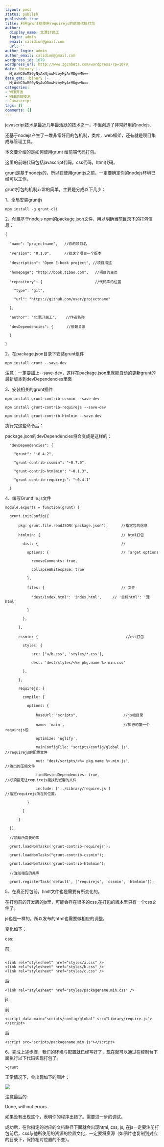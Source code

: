```yaml
---
layout: post
status: publish
published: true
title: 利用grunt给使用requirejs的前端代码打包
author:
  display_name: 北漂IT民工
  login: admin
  email: calidion@gmail.com
  url: ''
author_login: admin
author_email: calidion@gmail.com
wordpress_id: 1679
wordpress_url: http://www.3gcnbeta.com/wordpress/?p=1679
date: !binary |-
  MjAxNC0wMS0yNyAxNjowMzoyMyArMDgwMA==
date_gmt: !binary |-
  MjAxNC0wMS0yNyAwODowMzoyMyArMDgwMA==
categories:
- WEB开发
- WEB前端技术
- Javascript
tags: []
comments: []
---
```

javascript技术是最近几年最活跃的技术之一，不但创造了非常好用的nodejs,

还基于nodejs产生了一堆非常好用的包机制，类库，web框架，还有就是项目集成与管理工具。

本文要介绍的是如何使用grunt 给前端代码打包。

这里的前端代码包括javascript代码，css代码，html代码。

grunt是基于nodejs的，所以在使用gruntjs之前，一定要确定你的nodejs环境已经可以工作。

grunt打包的机制非常的简单，主要是分成以下几步：

1、全局安装gruntjs

```
npm install -g grunt-cli
```

2、创建基于nodejs npm的package.json文件，用以明确当前目录下的打包信息：

```
{

  "name": "projectname",   //你的项目名

  "version": "0.1.0",      //给这个项目一个版本

  "description": "Open E-book project", //项目描述

  "homepage": "http://book.t1bao.com",   //项目的主页

  "repository": {                        //代码库的位置

    "type": "git",

    "url": "https://github.com/user/projectname"

  },

  "author": "北漂IT民工",    //作者名称

  "devDependencies": {      //依赖关系

  }

}
```

2、在package.json目录下安装grunt组件</p>
```
npm install grunt --save-dev
```

注意：一定要加上--save-dev，这样在package.json里就能自动的更新grunt的最新版本到devDependencies里面

3、安装相关的grunt插件</p>
```
npm install grunt-contrib-cssmin --save-dev

npm install grunt-contrib-requirejs --save-dev

npm install grunt-contrib-htmlmin --save-dev

```

执行完这些命令后：

package.json的devDependencies将会变成是这样的：

```
  "devDependencies": {

    "grunt": "~0.4.2",

    "grunt-contrib-cssmin": "~0.7.0",

    "grunt-contrib-htmlmin": "~0.1.3",

    "grunt-contrib-requirejs": "~0.4.1"

  }
```

4、编写Gruntfile.js文件

```
module.exports = function(grunt) {

  grunt.initConfig({

      pkg: grunt.file.readJSON('package.json'),      //指定包的信息

      htmlmin: {                                     // html打包

        dist: {                                      //

          options: {                                 // Target options

            removeComments: true,

            collapseWhitespace: true

          },

          files: {                                   // 文件

            'dest/index.html': 'index.html',     // '目标html': '源html'

          }

        },

      },

      cssmin: {                                        //css打包

        styles: {

            src: ["a/b.css", 'styles/*.css'],

            dest: 'dest/styles/<%= pkg.name %>.min.css'

        },

      },

      requirejs: {

        compile: {

          options: {

              baseUrl: "scripts",                     //js根目录

              name: 'main',                           //执行的第一个requirejs包

              optimize: 'uglify',

              mainConfigFile: "scripts/config/global.js",                 //requirejs的配置文件

              out: "dest/scripts/<%= pkg.name %>.min.js",                 //输出的压缩文件

              findNestedDependencies: true,                               //必须指定让requirejs能找到嵌套的文件

              include: ['../Library/require.js']                          //指定requirejs所在的位置。

          }

        }

      }

  });

  //加载所需要的库

  grunt.loadNpmTasks('grunt-contrib-requirejs');

  grunt.loadNpmTasks("grunt-contrib-cssmin");

  grunt.loadNpmTasks('grunt-contrib-htmlmin');

  //注册相应的类库

  grunt.registerTask('default', ['requirejs', 'cssmin', 'htmlmin']);

```

5、在真正打包前，hmlt文件也是需要有所变化的。

在打包前的开发版的js里，可能会存在很多的css,在打包的版本里只有一个css文件了。

js也是一样的。所以发布的html也需要做相应的调整。

变化如下：

css:

前

```

<link rel="stylesheet" href="styles/a.css" />
<link rel="stylesheet" href="styles/b.css" />
<link rel="stylesheet" href="styles/c.css" />
```

后
```
<link rel="stylesheet" href="styles/packagename.min.css" />
```

js:

前

```
<script data-main="scripts/config/global" src="Library/require.js"></script>
```

后
```
<script src="scripts/packagename.min.js"></script>
```

6、完成上述步骤，我们的环境与配置就已经写好了，现在就可以通过在控制台下面执行以下代码实现打包了。

```
>grunt

```

正常情况下，会出现如下的图片：

![](http://res.cloudinary.com/dawjytvkn/image/upload/v1390809495/QQ%E5%9B%BE%E7%89%8720140127155722_zf7wwo.jpg)

注意最后的:

Done, without errors.

如果没有出现这个，表明你的程序出错了。需要进一步的调试。

成功后，在你指定的对应的文档路径下面就会出现html, css, js, 在js一定要注册打包前后，css与他所使用的资源的位置文化，一定要将资源（如图片也复制到对应的目录下，保持相对位置的不变）。